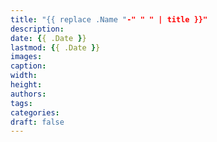```yaml
---
title: "{{ replace .Name "-" " " | title }}"
description: 
date: {{ .Date }}
lastmod: {{ .Date }}
images:
caption:
width: 
height: 
authors:
tags:
categories:
draft: false
---
```


